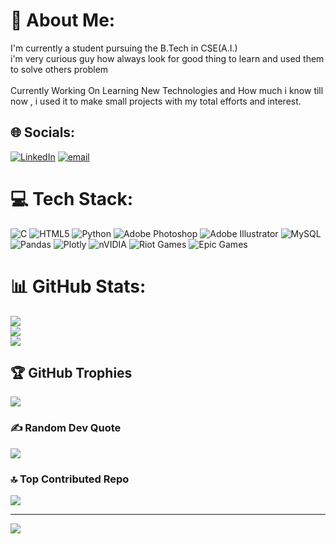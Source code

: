 # 💫 About Me:
I'm currently a student pursuing the B.Tech in CSE(A.I.) <br>i'm very curious guy how always look for good thing to learn and used them to solve others problem<br><br>Currently Working On Learning New Technologies and How much i know till now , i used it to make small projects with my total efforts and interest.<br>


## 🌐 Socials:
[![LinkedIn](https://img.shields.io/badge/LinkedIn-%230077B5.svg?logo=linkedin&logoColor=white)](https://linkedin.com/in/krunal-point) [![email](https://img.shields.io/badge/Email-D14836?logo=gmail&logoColor=white)](mailto:parmarkrunal1805@gmail.com) 

# 💻 Tech Stack:
![C](https://img.shields.io/badge/c-%2300599C.svg?style=plastic&logo=c&logoColor=white) ![HTML5](https://img.shields.io/badge/html5-%23E34F26.svg?style=plastic&logo=html5&logoColor=white) ![Python](https://img.shields.io/badge/python-3670A0?style=plastic&logo=python&logoColor=ffdd54) ![Adobe Photoshop](https://img.shields.io/badge/adobe%20photoshop-%2331A8FF.svg?style=plastic&logo=adobe%20photoshop&logoColor=white) ![Adobe Illustrator](https://img.shields.io/badge/adobe%20illustrator-%23FF9A00.svg?style=plastic&logo=adobe%20illustrator&logoColor=white) ![MySQL](https://img.shields.io/badge/mysql-4479A1.svg?style=plastic&logo=mysql&logoColor=white) ![Pandas](https://img.shields.io/badge/pandas-%23150458.svg?style=plastic&logo=pandas&logoColor=white) ![Plotly](https://img.shields.io/badge/Plotly-%233F4F75.svg?style=plastic&logo=plotly&logoColor=white) ![nVIDIA](https://img.shields.io/badge/nVIDIA-%2376B900.svg?style=plastic&logo=nVIDIA&logoColor=white) ![Riot Games](https://img.shields.io/badge/riotgames-D32936.svg?style=plastic&logo=riotgames&logoColor=white) ![Epic Games](https://img.shields.io/badge/epicgames-%23313131.svg?style=plastic&logo=epicgames&logoColor=white)
# 📊 GitHub Stats:
![](https://github-readme-stats.vercel.app/api?username=KRUMER2023&theme=dark&hide_border=false&include_all_commits=false&count_private=false)<br/>
![](https://github-readme-streak-stats.herokuapp.com/?user=KRUMER2023&theme=dark&hide_border=false)<br/>
![](https://github-readme-stats.vercel.app/api/top-langs/?username=KRUMER2023&theme=dark&hide_border=false&include_all_commits=false&count_private=false&layout=compact)

## 🏆 GitHub Trophies
![](https://github-profile-trophy.vercel.app/?username=KRUMER2023&theme=radical&no-frame=false&no-bg=true&margin-w=4)

### ✍️ Random Dev Quote
![](https://quotes-github-readme.vercel.app/api?type=horizontal&theme=tokyonight)

### 🔝 Top Contributed Repo
![](https://github-contributor-stats.vercel.app/api?username=KRUMER2023&limit=5&theme=dark&combine_all_yearly_contributions=true)

---
[![](https://visitcount.itsvg.in/api?id=KRUMER2023&icon=4&color=6)](https://visitcount.itsvg.in)

<!-- Proudly created with GPRM ( https://gprm.itsvg.in ) -->
